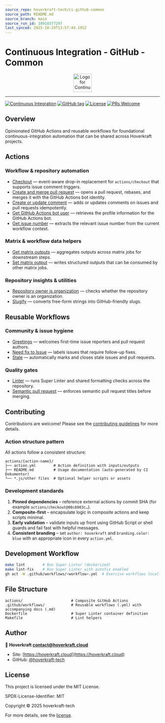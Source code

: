 ```yaml
---
source_repo: hoverkraft-tech/ci-github-common
source_path: README.md
source_branch: main
source_run_id: 18910377297
last_synced: 2025-10-29T13:57:44.195Z
---
```


# Continuous Integration - GitHub - Common

<div align="center">
 <img src=".github/logo.svg" width="60px" align="center" alt="Logo for Continuous Integration - GitHub - Common" />
</div>

---

[![Continuous Integration](https://github.com/hoverkraft-tech/ci-github-common/actions/workflows/__main-ci.yml/badge.svg)](https://github.com/hoverkraft-tech/ci-github-common/actions/workflows/__main-ci.yml)
[![GitHub tag](https://img.shields.io/github/tag/hoverkraft-tech/ci-github-common?include_prereleases=&sort=semver&color=blue)](https://github.com/hoverkraft-tech/ci-github-common/releases/)
[![License](https://img.shields.io/badge/License-MIT-blue)](#license)
[![PRs Welcome](https://img.shields.io/badge/PRs-welcome-brightgreen.svg)](CONTRIBUTING.md)

## Overview

Opinionated GitHub Actions and reusable workflows for foundational continuous-integration automation that can be shared across Hoverkraft projects.

## Actions

### Workflow & repository automation

- [Checkout](actions/checkout/README.md) — event-aware drop-in replacement for `actions/checkout` that supports issue comment triggers.
- [Create and merge pull request](actions/create-and-merge-pull-request/README.md) — opens a pull request, rebases, and merges it with the GitHub Actions bot identity.
- [Create or update comment](actions/create-or-update-comment/README.md) — adds or updates comments on issues and pull requests idempotently.
- [Get GitHub Actions bot user](actions/get-github-actions-bot-user/README.md) — retrieves the profile information for the GitHub Actions bot.
- [Get issue number](actions/get-issue-number/README.md) — extracts the relevant issue number from the current workflow context.

### Matrix & workflow data helpers

- [Get matrix outputs](actions/get-matrix-outputs/README.md) — aggregates outputs across matrix jobs for downstream steps.
- [Set matrix output](actions/set-matrix-output/README.md) — writes structured outputs that can be consumed by other matrix jobs.

### Repository insights & utilities

- [Repository owner is organization](actions/repository-owner-is-organization/README.md) — checks whether the repository owner is an organization.
- [Slugify](actions/slugify/README.md) — converts free-form strings into GitHub-friendly slugs.

## Reusable Workflows

### Community & issue hygiene

- [Greetings](.github/workflows/greetings.md) — welcomes first-time issue reporters and pull request authors.
- [Need fix to Issue](.github/workflows/need-fix-to-issue.md) — labels issues that require follow-up fixes.
- [Stale](.github/workflows/stale.md) — automatically marks and closes stale issues and pull requests.

### Quality gates

- [Linter](.github/workflows/linter.md) — runs Super Linter and shared formatting checks across the repository.
- [Semantic pull request](.github/workflows/semantic-pull-request.md) — enforces semantic pull request titles before merging.

## Contributing

Contributions are welcome! Please see the [contributing guidelines](https://github.com/hoverkraft-tech/ci-github-publish/blob/main/CONTRIBUTING.md) for more details.

### Action structure pattern

All actions follow a consistent structure:

```text
actions/{action-name}/
├── action.yml        # Action definition with inputs/outputs
├── README.md         # Usage documentation (auto-generated by CI Dokumentor)
└── *.js/other files  # Optional helper scripts or assets
```

### Development standards

1. **Pinned dependencies** – reference external actions by commit SHA (for example `actions/checkout@08c6903c…`).
2. **Composite-first** – encapsulate logic in composite actions and keep scripts minimal.
3. **Early validation** – validate inputs up front using GitHub Script or shell guards and fail fast with helpful messages.
4. **Consistent branding** – set `author: hoverkraft` and `branding.color: blue` with an appropriate icon in every `action.yml`.

## Development Workflow

```bash
make lint        # Run Super Linter (dockerized)
make lint-fix    # Run Super Linter with autofix enabled
gh act -W .github/workflows/<workflow>.yml  # Exercise workflows locally when needed
```

## File Structure

```text
actions/                      # Composite GitHub Actions
.github/workflows/            # Reusable workflows (.yml) with accompanying docs (.md)
Dockerfile                    # Super Linter container definition
Makefile                      # Lint helpers
```

## Author

🏢 **Hoverkraft <contact@hoverkraft.cloud>**

- Site: [https://hoverkraft.cloud](https://hoverkraft.cloud)
- GitHub: [@hoverkraft-tech](https://github.com/hoverkraft-tech)

## License

This project is licensed under the MIT License.

SPDX-License-Identifier: MIT

Copyright © 2025 hoverkraft-tech

For more details, see the [license](http://choosealicense.com/licenses/mit/).
